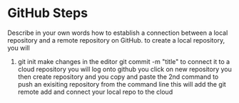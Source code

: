 # GitHub Steps

Describe in your own words how to establish a connection between a local repository and a remote repository on GitHub.
to create a local repository, you will 
1. git init
make changes in the editor
git commit -m "title"
to connect it to a cloud repository 
you will log onto github
you click on new repository
you then create repository and you copy and paste the 2nd command to push an exisiting repository from the command line
this will add the git remote add and connect your local repo to the cloud
